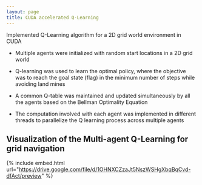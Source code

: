 ```yaml
---
layout: page
title: CUDA accelerated Q-Learning
---
```


Implemented Q-Learning algorithm for a 2D grid world environment in CUDA

- Multiple agents were initialized with random start locations in a 2D grid world

- Q-learning was used to learn the optimal policy, where the objective was to reach the goal state (flag) in the minimum number of steps while avoiding land mines

- A common Q-table was maintained and updated simultaneously by all the agents based on the Bellman Optimality Equation

- The computation involved with each agent was implemented in different threads to parallelize the Q learning process across multiple agents

## Visualization of the Multi-agent Q-Learning for grid navigation
{% include embed.html url="https://drive.google.com/file/d/1OHNXCZzaJt5NszWSHgXbqBqCvd-dfAct/preview" %}
<!-- <p style="text-align: center; font-style: italic;"> 
Visualization of the Multi-agent Q-Learning for grid navigation
</p> -->